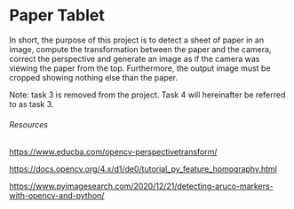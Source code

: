 # Paper Tablet

In short, the purpose of this project is to detect a sheet of paper in an image, compute the
transformation between the paper and the camera, correct the perspective and generate an image as if
the camera was viewing the paper from the top. Furthermore, the output image must be cropped
showing nothing else than the paper.

Note: task 3 is removed from the project. Task 4 will hereinafter be referred to as task 3.

###### Resources
https://www.educba.com/opencv-perspectivetransform/

https://docs.opencv.org/4.x/d1/de0/tutorial_py_feature_homography.html

https://www.pyimagesearch.com/2020/12/21/detecting-aruco-markers-with-opencv-and-python/
